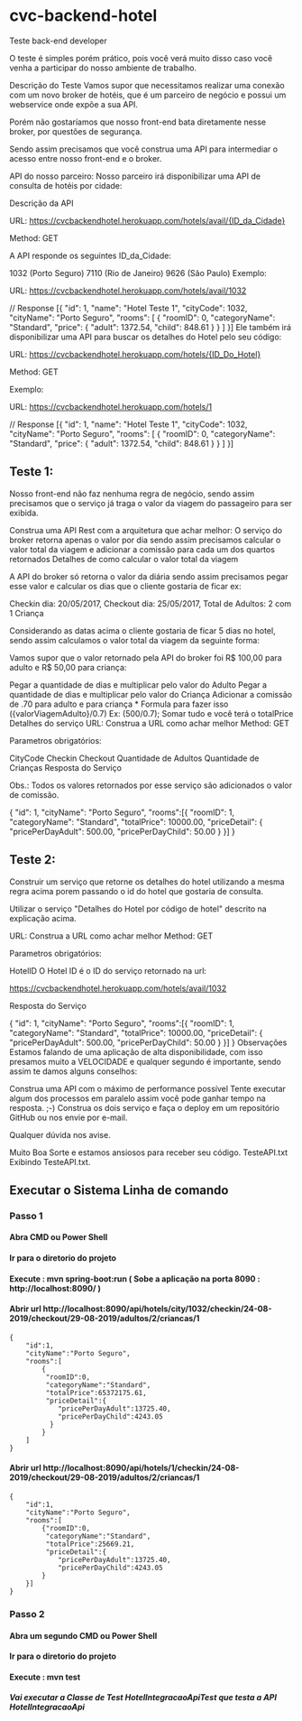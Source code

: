 # cvc-backend-hotel
Teste back-end developer

O teste é simples porém prático, pois você verá muito disso caso você venha a participar do nosso ambiente de trabalho.

Descrição do Teste
Vamos supor que necessitamos realizar uma conexão com um novo broker de hotéis, que é um parceiro de negócio e possui um webservice onde expõe a sua API.

Porém não gostaríamos que nosso front-end bata diretamente nesse broker, por questões de segurança.

Sendo assim precisamos que você construa uma API para intermediar o acesso entre nosso front-end e o broker.

API do nosso parceiro:
Nosso parceiro irá disponibilizar uma API de consulta de hotéis por cidade:

Descrição da API

URL: https://cvcbackendhotel.herokuapp.com/hotels/avail/{ID_da_Cidade}

Method: GET

A API responde os seguintes ID_da_Cidade:

1032 (Porto Seguro)
7110 (Rio de Janeiro)
9626 (São Paulo)
Exemplo:

URL: https://cvcbackendhotel.herokuapp.com/hotels/avail/1032

// Response
[{
  "id": 1,
  "name": "Hotel Teste 1",
  "cityCode": 1032,
  "cityName": "Porto Seguro",
  "rooms": [
    {
      "roomID": 0,
      "categoryName": "Standard",
      "price": {
        "adult": 1372.54,
        "child": 848.61
      }
    }
  ]
}]
Ele também irá disponibilizar uma API para buscar os detalhes do Hotel pelo seu código:

URL: https://cvcbackendhotel.herokuapp.com/hotels/{ID_Do_Hotel}

Method: GET

Exemplo:

URL: https://cvcbackendhotel.herokuapp.com/hotels/1

// Response
[{
  "id": 1,
  "name": "Hotel Teste 1",
  "cityCode": 1032,
  "cityName": "Porto Seguro",
  "rooms": [
    {
      "roomID": 0,
      "categoryName": "Standard",
      "price": {
        "adult": 1372.54,
        "child": 848.61
      }
    }
  ]
}]

## Teste 1:

Nosso front-end não faz nenhuma regra de negócio, sendo assim precisamos que o serviço já traga o valor da viagem do passageiro para ser exibida.

Construa uma API Rest com a arquitetura que achar melhor:
O serviço do broker retorna apenas o valor por dia sendo assim precisamos calcular o valor total da viagem e adicionar a comissão para cada um dos quartos retornados
Detalhes de como calcular o valor total da viagem

A API do broker só retorna o valor da diária sendo assim precisamos pegar esse valor e calcular os dias que o cliente gostaria de ficar ex:

Checkin dia: 20/05/2017, Checkout dia: 25/05/2017, Total de Adultos: 2 com 1 Criança

Considerando as datas acima o cliente gostaria de ficar 5 dias no hotel, sendo assim calculamos o valor total da viagem da seguinte forma:

Vamos supor que o valor retornado pela API do broker foi R$ 100,00 para adulto e R$ 50,00 para criança:

Pegar a quantidade de dias e multiplicar pelo valor do Adulto
Pegar a quantidade de dias e multiplicar pelo valor do Criança
Adicionar a comissão de .70 para adulto e para criança * Formula para fazer isso ({valorViagemAdulto}/0.7) Ex: (500/0.7);
Somar tudo e você terá o totalPrice
Detalhes do serviço
URL: Construa a URL como achar melhor Method: GET

Parametros obrigatórios:

CityCode
Checkin
Checkout
Quantidade de Adultos
Quantidade de Crianças
Resposta do Serviço

Obs.: Todos os valores retornados por esse serviço são adicionados o valor de comissão.

{
  "id": 1,
  "cityName": "Porto Seguro",
  "rooms":[{
      "roomID": 1,
      "categoryName": "Standard",
      "totalPrice": 10000.00,
      "priceDetail": {
        "pricePerDayAdult": 500.00,
        "pricePerDayChild": 50.00
      }
    }]
}

## Teste 2:

Construir um serviço que retorne os detalhes do hotel utilizando a mesma regra acima porem passando o id do hotel que gostaria de consulta.

Utilizar o serviço "Detalhes do Hotel por código de hotel" descrito na explicação acima.

URL: Construa a URL como achar melhor Method: GET

Parametros obrigatórios:

HotelID
O Hotel ID é o ID do serviço retornado na url:

https://cvcbackendhotel.herokuapp.com/hotels/avail/1032

Resposta do Serviço

{
  "id": 1,
  "cityName": "Porto Seguro",
  "rooms":[{
      "roomID": 1,
      "categoryName": "Standard",
      "totalPrice": 10000.00,
      "priceDetail": {
        "pricePerDayAdult": 500.00,
        "pricePerDayChild": 50.00
      }
    }]
}
Observações
Estamos falando de uma aplicação de alta disponibilidade, com isso presamos muito a VELOCIDADE e qualquer segundo é importante, sendo assim te damos alguns conselhos:

Construa uma API com o máximo de performance possível
Tente executar algum dos processos em paralelo assim você pode ganhar tempo na resposta. ;-)
Construa os dois serviço e faça o deploy em um repositório GitHub ou nos envie por e-mail.

Qualquer dúvida nos avise.

Muito Boa Sorte e estamos ansiosos para receber seu código.
TesteAPI.txt
Exibindo TesteAPI.txt.



## Executar o Sistema Linha de comando

  ### Passo 1

  #### Abra CMD ou Power Shell
  
  #### Ir para o diretorio do projeto
  
  #### Execute : mvn spring-boot:run ( Sobe a aplicação na porta 8090 : http://localhost:8090/  )
  
  #### Abrir url http://localhost:8090/api/hotels/city/1032/checkin/24-08-2019/checkout/29-08-2019/adultos/2/criancas/1

	{
		"id":1,
		"cityName":"Porto Seguro",
		"rooms":[
			{
			 "roomID":0,
			 "categoryName":"Standard",
			 "totalPrice":65372175.61,
			 "priceDetail":{
				"pricePerDayAdult":13725.40,
				"pricePerDayChild":4243.05
			  }
			}
		]
	}
	
  #### Abrir url http://localhost:8090/api/hotels/1/checkin/24-08-2019/checkout/29-08-2019/adultos/2/criancas/1

	{
		"id":1,
		"cityName":"Porto Seguro",
		"rooms":[
			{"roomID":0,
			 "categoryName":"Standard",
			 "totalPrice":25669.21,
			 "priceDetail":{
				"pricePerDayAdult":13725.40,
				"pricePerDayChild":4243.05
			}
		}]
	}

  ### Passo 2

  #### Abra um segundo CMD ou Power Shell
	
  #### Ir para o diretorio do projeto
  
  #### Execute : mvn test 
  
  ##### Vai executar a Classe de Test HotelIntegracaoApiTest que testa a API HotelIntegracaoApi

